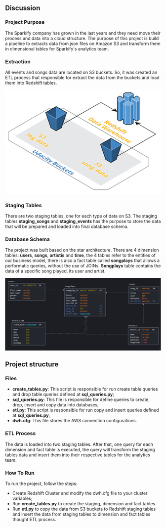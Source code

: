 ## Discussion



### Project Purpose


The Sparkify company has grown in the last years and they need move their process and data into a cloud structure. The purpose of this project is build a pipeline to extracts data from json files on Amazon S3 and transform them in dimensional tables for Sparkify's analytics team.



### Extraction


All events and songs data are located on S3 buckets. So, it was created an ETL process that responsible for extract the data from the buckets and load them into Redshift tables. 

![extraction](extraction.png)




### Staging Tables

There are two staging tables, one for each type of data on S3. The staging tables **staging_songs** and **staging_events** has the purpose to store the data that will be prepared and loaded into final database schema.




### Database Schema


The project was built based on the star architecture. There are 4 dimension tables: **users**, **songs**, **artistis** and **time**, the 4 tables refer to the entities of our business model, there is also a fact table called **songplays** that allows a performatic queries, without the use of JOINs. **Songplays** table contains the data of a specific song played, its user and artist.

![schema](schema.png)



## Project structure




### Files 


- **create_tables.py**: This script is responsible for run create table queries and drop table queries defined at **sql_queries.py**;
- **sql_queries.py**: This file is responsible for define queries to create, drop, insert and copy data into databases;
- **etl.py**: This script is responsible for run copy and insert queries defined at **sql_queries.py**;
- **dwh.cfg**: This file stores the AWS connection configurations.




### ETL Process

The data is loaded into two staging tables. After that, one query for each dimension and fact table is executed, the query will transform the staging tables  data and insert them into their respective tables for the analytics team.




### How To Run


To run the project, follow the steps: 

- Create Redshift Cluster and modify the dwh.cfg file to your cluster variables;
- Run **create_tables.py** to create the staging, dimension and fact tables.
- Run **etl.py** to copy the data from S3 buckets to Redshift staging tables and insert the data from staging tables to dimension and fact tables thought ETL process.
